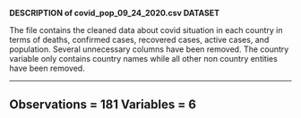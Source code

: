 **DESCRIPTION of covid_pop_09_24_2020.csv DATASET**

The file contains the cleaned data about covid situation in each country in terms of deaths, confirmed cases, recovered cases, active cases, and population.
Several unnecessary columns have been removed. The country variable only contains country names while all other non country entities have been removed.

--------------------------------
Observations = 181
Variables = 6
---------------------------------


